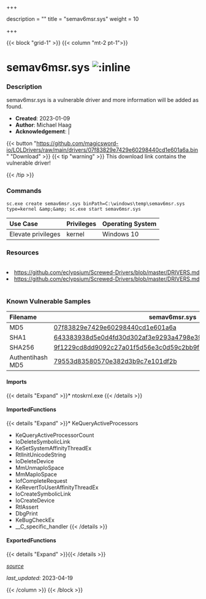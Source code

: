 +++

description = ""
title = "semav6msr.sys"
weight = 10

+++


{{< block "grid-1" >}}
{{< column "mt-2 pt-1">}}


# semav6msr.sys ![:inline](/images/twitter_verified.png) 


### Description

semav6msr.sys is a vulnerable driver and more information will be added as found.

- **Created**: 2023-01-09
- **Author**: Michael Haag
- **Acknowledgement**:  | [](https://twitter.com/)

{{< button "https://github.com/magicsword-io/LOLDrivers/raw/main/drivers/07f83829e7429e60298440cd1e601a6a.bin" "Download" >}}
{{< tip "warning" >}}
This download link contains the vulnerable driver!

{{< /tip >}}

### Commands

```
sc.exe create semav6msr.sys binPath=C:\windows\temp\semav6msr.sys type=kernel &amp;&amp; sc.exe start semav6msr.sys
```

| Use Case | Privileges | Operating System | 
|:---- | ---- | ---- |
| Elevate privileges | kernel | Windows 10 |

### Resources
<br>
<li><a href=" https://github.com/eclypsium/Screwed-Drivers/blob/master/DRIVERS.md"> https://github.com/eclypsium/Screwed-Drivers/blob/master/DRIVERS.md</a></li>
<li><a href="https://github.com/eclypsium/Screwed-Drivers/blob/master/DRIVERS.md">https://github.com/eclypsium/Screwed-Drivers/blob/master/DRIVERS.md</a></li>
<br>

### Known Vulnerable Samples

| Filename | semav6msr.sys |
|:---- | ---- | 
| MD5 | <a href="https://www.virustotal.com/gui/file/07f83829e7429e60298440cd1e601a6a">07f83829e7429e60298440cd1e601a6a</a> |
| SHA1 | <a href="https://www.virustotal.com/gui/file/643383938d5e0d4fd30d302af3e9293a4798e392">643383938d5e0d4fd30d302af3e9293a4798e392</a> |
| SHA256 | <a href="https://www.virustotal.com/gui/file/9f1229cd8dd9092c27a01f5d56e3c0d59c2bb9f0139abf042e56f343637fda33">9f1229cd8dd9092c27a01f5d56e3c0d59c2bb9f0139abf042e56f343637fda33</a> |
| Authentihash MD5 | <a href="https://www.virustotal.com/gui/search/authentihash%253A79553d83580570e382d3b9c7e101df2b">79553d83580570e382d3b9c7e101df2b</a> || Authentihash SHA1 | <a href="https://www.virustotal.com/gui/search/authentihash%253Ae3dbe2aa03847df621591a4cad69a5609de5c237">e3dbe2aa03847df621591a4cad69a5609de5c237</a> || Authentihash SHA256 | <a href="https://www.virustotal.com/gui/search/authentihash%253Aeb71a8ecef692e74ae356e8cb734029b233185ee5c2ccb6cc87cc6b36bea65cf">eb71a8ecef692e74ae356e8cb734029b233185ee5c2ccb6cc87cc6b36bea65cf</a> || Signature | Intel(R) Code Signing External, Intel External Basic Issuing CA 3B, Intel External Basic Policy CA, Sectigo (AddTrust)   |
#### Imports
{{< details "Expand" >}}* ntoskrnl.exe
{{< /details >}}
#### ImportedFunctions
{{< details "Expand" >}}* KeQueryActiveProcessors
* KeQueryActiveProcessorCount
* IoDeleteSymbolicLink
* KeSetSystemAffinityThreadEx
* RtlInitUnicodeString
* IoDeleteDevice
* MmUnmapIoSpace
* MmMapIoSpace
* IofCompleteRequest
* KeRevertToUserAffinityThreadEx
* IoCreateSymbolicLink
* IoCreateDevice
* RtlAssert
* DbgPrint
* KeBugCheckEx
* __C_specific_handler
{{< /details >}}
#### ExportedFunctions
{{< details "Expand" >}}{{< /details >}}



[*source*](https://github.com/magicsword-io/LOLDrivers/tree/main/yaml/semav6msr.yaml)

*last_updated:* 2023-04-19








{{< /column >}}
{{< /block >}}
